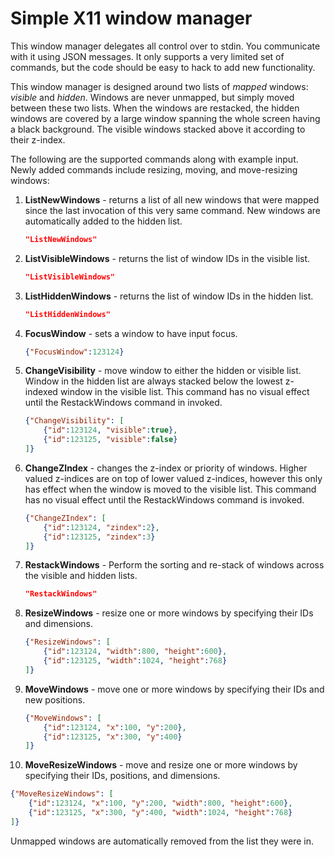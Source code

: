 # Simple X11 window manager

This window manager delegates all control over to stdin. You communicate with it using JSON messages. It only supports a very limited set of commands, but the code should be easy to hack to add new functionality. 

This window manager is designed around two lists of *mapped* windows: *visible* and *hidden*. Windows are never unmapped, but simply moved between these two lists. When the windows are restacked, the hidden windows are covered by a large window spanning the whole screen having a black background. The visible windows stacked above it according to their z-index.

The following are the supported commands along with example input. Newly added commands include resizing, moving, and move-resizing windows:

1. **ListNewWindows** - returns a list of all new windows that were mapped since the last invocation of this very same command. New windows are automatically added to the hidden list.

   ```json
   "ListNewWindows"
   ```

2. **ListVisibleWindows** - returns the list of window IDs in the visible list.

   ```json
   "ListVisibleWindows"
   ```

3. **ListHiddenWindows** - returns the list of window IDs in the hidden list.

   ```json
   "ListHiddenWindows"
   ```

4. **FocusWindow** - sets a window to have input focus.

   ```json
   {"FocusWindow":123124}
   ```

5. **ChangeVisibility** - move window to either the hidden or visible list. Window in the hidden list are always stacked below the lowest z-indexed window in the visible list. This command has no visual effect until the RestackWindows command in invoked.

   ```json
   {"ChangeVisibility": [
       {"id":123124, "visible":true},
       {"id":123125, "visible":false}
   ]}
   ```

6. **ChangeZIndex** - changes the z-index or priority of windows. Higher valued z-indices are on top of lower valued z-indices, however this only has effect when the window is moved to the visible list. This command has no visual effect until the RestackWindows command is invoked.

   ```json
   {"ChangeZIndex": [
       {"id":123124, "zindex":2},
       {"id":123125, "zindex":3}
   ]}
   ```

7. **RestackWindows** - Perform the sorting and re-stack of windows across the visible and hidden lists.

   ```json
   "RestackWindows"
   ```

8. **ResizeWindows** - resize one or more windows by specifying their IDs and dimensions.

   ```json
   {"ResizeWindows": [
       {"id":123124, "width":800, "height":600},
       {"id":123125, "width":1024, "height":768}
   ]}
   ```

9. **MoveWindows** - move one or more windows by specifying their IDs and new positions.

   ```json
   {"MoveWindows": [
       {"id":123124, "x":100, "y":200},
       {"id":123125, "x":300, "y":400}
   ]}
   ```

10. **MoveResizeWindows** - move and resize one or more windows by specifying their IDs, positions, and dimensions.

   ```json
   {"MoveResizeWindows": [
       {"id":123124, "x":100, "y":200, "width":800, "height":600},
       {"id":123125, "x":300, "y":400, "width":1024, "height":768}
   ]}
   ```

Unmapped windows are automatically removed from the list they were in.

